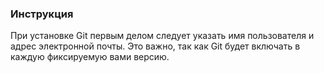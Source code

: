 ### Инструкция
При установке Git первым делом следует указать имя пользователя и адрес электронной почты.
Это важно, так как Git будет включать в каждую фиксируемую вами версию.
